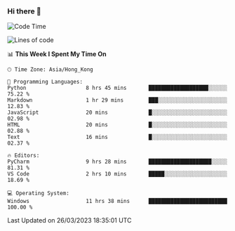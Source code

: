### Hi there 👋

<!--
**RoiexLee/RoiexLee** is a ✨ _special_ ✨ repository because its `README.md` (this file) appears on your GitHub profile.

Here are some ideas to get you started:

- 🔭 I’m currently working on ...
- 🌱 I’m currently learning ...
- 👯 I’m looking to collaborate on ...
- 🤔 I’m looking for help with ...
- 💬 Ask me about ...
- 📫 How to reach me: ...
- 😄 Pronouns: ...
- ⚡ Fun fact: ...
-->

<!--START_SECTION:waka-->
![Code Time](http://img.shields.io/badge/Code%20Time-161%20hrs%2024%20mins-blue)

![Lines of code](https://img.shields.io/badge/From%20Hello%20World%20I%27ve%20Written-35.2%20thousand%20lines%20of%20code-blue)

📊 **This Week I Spent My Time On** 

```text
🕑︎ Time Zone: Asia/Hong_Kong

💬 Programming Languages: 
Python                   8 hrs 45 mins       ███████████████████░░░░░░   75.22 % 
Markdown                 1 hr 29 mins        ███░░░░░░░░░░░░░░░░░░░░░░   12.83 % 
JavaScript               20 mins             █░░░░░░░░░░░░░░░░░░░░░░░░   02.98 % 
HTML                     20 mins             █░░░░░░░░░░░░░░░░░░░░░░░░   02.88 % 
Text                     16 mins             █░░░░░░░░░░░░░░░░░░░░░░░░   02.37 % 

🔥 Editors: 
PyCharm                  9 hrs 28 mins       ████████████████████░░░░░   81.31 % 
VS Code                  2 hrs 10 mins       █████░░░░░░░░░░░░░░░░░░░░   18.69 % 

💻 Operating System: 
Windows                  11 hrs 38 mins      █████████████████████████   100.00 % 
```


 Last Updated on 26/03/2023 18:35:01 UTC
<!--END_SECTION:waka-->

